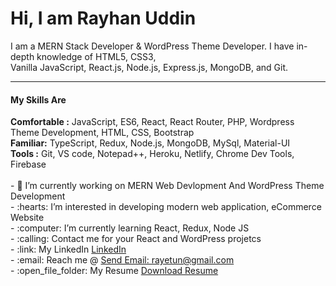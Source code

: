 <h1>Hi, I am Rayhan Uddin</h1>
<p>I am a MERN Stack Developer & WordPress Theme Developer. I have in-depth knowledge of HTML5, CSS3,<br> Vanilla JavaScript, React.js, Node.js, Express.js, MongoDB, and Git.</p>
<hr></hr>
<h4>My Skills Are</h4>
<strong>Comfortable :</strong> JavaScript, ES6, React, React Router, PHP, Wordpress Theme Development, HTML, CSS, Bootstrap<br>
<strong>Familiar:</strong> TypeScript, Redux, Node.js, MongoDB, MySql, Material-UI <br>
<strong>Tools :</strong> Git, VS code, Notepad++, Heroku, Netlify, Chrome Dev Tools, Firebase<br>
<br>
- 🔭 I’m currently working on MERN Web Devlopment And WordPress Theme Development<br>
- :hearts: I’m interested in developing modern web application, eCommerce Website<br>
- :computer: I’m currently learning React, Redux, Node JS<br>
- :calling: Contact me for your React and WordPress projetcs<br>
- :link: My LinkedIn <a href="https://www.linkedin.com/in/rayetun/">LinkedIn</a><br>
- :email: Reach me @ <a href="mailto:rayetun@gmail.com">Send Email: rayetun@gmail.com</a><br>
- :open_file_folder: My Resume <a href="https://drive.google.com/file/d/1eQcaXzKQ678OpJZFzyfTtYDiy5vsB-zU/view?usp=sharing">Download Resume</a>

<!---
rayetun/rayetun is a ✨ special ✨ repository because its `README.md` (this file) appears on your GitHub profile.
You can click the Preview link to take a look at your changes.
--->
 
